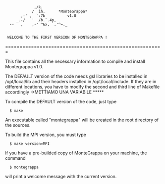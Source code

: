 
	             ,/k.
	            /  ih,		*MonteGrappa*
	       ,-' ,  `:7b 			v1.0
	     _.-/   '  /b.`.4p,
	  --   ,    ,-' ^6x, `.'^=._

		   
     WELCOME TO THE FIRST VERSION OF MONTEGRAPPA !    

=======================================================

This file contains all the necessary information to compile and install
Montegrappa v1.0.    



The DEFAULT version of the code needs gsl libraries to be installed in /opt/local/lib and their headers installed in /opt/local/include.
If they are in different locations, you have to modify the second and
third line of Makefile accordingly
->METTIAMO UNA VARIABILE *****

To compile the DEFAULT version of the code, just type

      $ make

An executable called "montegrappa" will be created in the root directory
of the sources.

To build the MPI version,  you must type 

      $ make version=MPI 

If you have a pre-builded copy of MonteGrappa on your machine, the command

      $ montegrappa

will print a welcome message with the current version.


 

